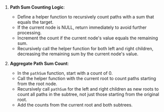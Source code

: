 1. **Path Sum Counting Logic**:
   - Define a helper function to recursively count paths with a sum that equals the target.
   - If the current node is NULL, return immediately to avoid further processing.
   - Increment the count if the current node's value equals the remaining sum.
   - Recursively call the helper function for both left and right children, decreasing the remaining sum by the current node's value.

2. **Aggregate Path Sum Count**:
   - In the `pathSum` function, start with a count of 0.
   - Call the helper function with the current root to count paths starting from the root node.
   - Recursively call `pathSum` for the left and right children as new roots to count all paths in the subtree, not just those starting from the original root.
   - Add the counts from the current root and both subtrees.

